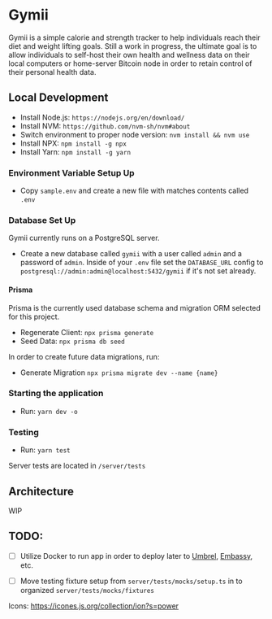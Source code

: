 # Gymii

Gymii is a simple calorie and strength tracker to help individuals reach their diet and weight lifting goals. Still a work in progress, the ultimate goal is to allow individuals to self-host their own health and wellness data on their local computers or home-server Bitcoin node in order to retain control of their personal health data.

## Local Development

- Install Node.js: `https://nodejs.org/en/download/`
- Install NVM: `https://github.com/nvm-sh/nvm#about`
- Switch environment to proper node version: `nvm install && nvm use`
- Install NPX: `npm install -g npx`
- Install Yarn: `npm install -g yarn`

### Environment Variable Setup Up

- Copy `sample.env` and create a new file with matches contents called `.env`


### Database Set Up

Gymii currently runs on a PostgreSQL server.

- Create a new database called `gymii` with a user called `admin` and a password of `admin`. Inside of your `.env` file set the `DATABASE_URL` config to `postgresql://admin:admin@localhost:5432/gymii` if it's not set already.

#### Prisma

Prisma is the currently used database schema and migration ORM selected for this project.

- Regenerate Client: `npx prisma generate`
- Seed Data: `npx prisma db seed`

In order to create future data migrations, run:

- Generate Migration `npx prisma migrate dev --name {name}`


### Starting the application

- Run: `yarn dev -o`


### Testing

- Run: `yarn test`

Server tests are located in `/server/tests`

## Architecture

WIP


## TODO:

- [ ] Utilize Docker to run app in order to deploy later to [Umbrel](https://umbrel.com/), [Embassy](https://start9.com/), etc.
- [ ] Move testing fixture setup from `server/tests/mocks/setup.ts` in to organized `server/tests/mocks/fixtures`


Icons: https://icones.js.org/collection/ion?s=power
